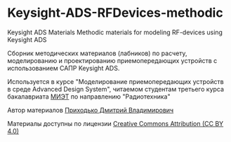 # Keysight-ADS-RFDevices-methodic
Keysight ADS Materials
Methodic materials for modeling RF-devices using Keysight ADS

Сборник методических материалов (лабников) по расчету, моделированию и проектированию приемопередающих устройств с использованием САПР Keysight ADS.

Используется в курсе "Моделирование приемопередающих устройств в среде Advanced Design System", читаемом студентам третьего курса бакалавриата [МИЭТ](https://miet.ru/) по направлению "Радиотехника"


Автор материалов [Приходько Дмитрий Владимирович](mailto:dee@org.miet.ru)

Материалы доступны по лицензии [Creative Commons Attribution (CC BY 4.0)](https://creativecommons.org/licenses/by/4.0/)